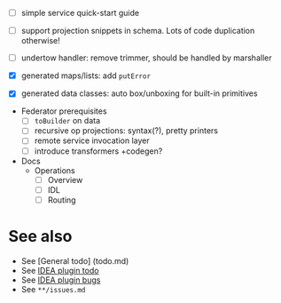 - [ ] simple service quick-start guide

- [ ] support projection snippets in schema. Lots of code duplication otherwise!
- [ ] undertow handler: remove trimmer, should be handled by marshaller
- [x] generated maps/lists: add `putError`
- [x] generated data classes: auto box/unboxing for built-in primitives

- Federator prerequisites
  - [ ] `toBuilder` on data
  - [ ] recursive op projections: syntax(?), pretty printers
  - [ ] remote service invocation layer
  - [ ] introduce transformers +codegen?

- Docs
  - Operations
    - [ ] Overview
    - [ ] IDL
    - [ ] Routing

# See also
- See [General todo] (todo.md)
- See [IDEA plugin todo](idea-plugin/todo.md)
- See [IDEA plugin bugs](idea-plugin/bugs.md)
- See `**/issues.md`
